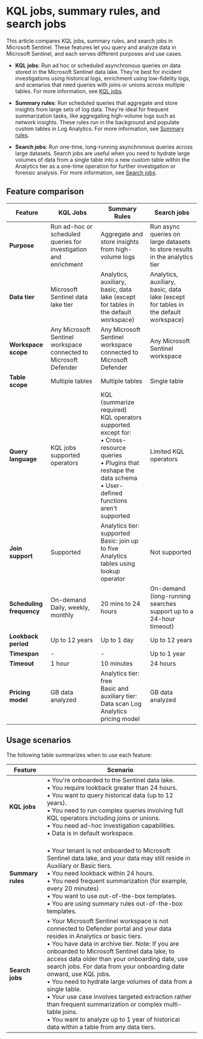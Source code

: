 # KQL jobs, summary rules, and search jobs

This article compares KQL jobs, summary rules, and search jobs in Microsoft Sentinel. These features let you query and analyze data in Microsoft Sentinel, and each serves different purposes and use cases.

+ **KQL jobs**: Run ad hoc or scheduled asynchronous queries on data stored in the Microsoft Sentinel data lake. They're best for incident investigations using historical logs, enrichment using low-fidelity logs, and scenarios that need queries with joins or unions across multiple tables. For more information, see [KQL jobs](kql-jobs.md).

+ **Summary rules**: Run scheduled queries that aggregate and store insights from large sets of log data. They're ideal for frequent summarization tasks, like aggregating high-volume logs such as network insights. These rules run in the background and populate custom tables in Log Analytics. For more information, see [Summary rules](../summary-rules.md).

+ **Search jobs**: Run one-time, long-running asynchronous queries across large datasets. Search jobs are useful when you need to hydrate large volumes of data from a single table into a new custom table within the Analytics tier as a one-time operation for further investigation or forensic analysis. For more information, see [Search jobs](../search-jobs.md).

## Feature comparison

| Feature              | KQL Jobs                               | Summary Rules                      | Search jobs                      |
|----------------------|----------------------------------------|------------------------------------|----------------------------------|
| **Purpose**          | Run ad-hoc or scheduled queries for investigation and enrichment   | Aggregate and store insights from high-volume logs        | Run async queries on large datasets to store results in the analytics tier  |
| **Data tier**        | Microsoft Sentinel data lake tier   | Analytics, auxiliary, basic, data lake (except for tables in the default workspace)       | Analytics, auxiliary, basic, data lake (except for tables in the default workspace) |     
| **Workspace scope**  | Any Microsoft Sentinel workspace connected to Microsoft Defender | Any Microsoft Sentinel workspace connected to Microsoft Defender | Any Microsoft Sentinel workspace  |
| **Table scope**      | Multiple tables                     | Multiple tables                                     | Single table                                                        |
| **Query language**   | KQL jobs supported operators   | KQL (summarize required)<br>KQL operators supported except for:<br>• Cross-resource queries<br>• Plugins that reshape the data schema<br>• User-defined functions aren't supported | Limited KQL operators  |
| **Join support**     | Supported                      | Analytics tier: supported<br>Basic: join up to five Analytics tables using lookup operator   | Not supported |
| **Scheduling frequency** | On-demand<br>Daily, weekly, monthly  | 20 mins to 24 hours                                 | On-demand (long-running searches support up to a 24-hour timeout)  |
| **Lookback period**  | Up to 12 years                           | Up to 1 day                                         | Up to 12 years                                                            |
| **Timespan**         |  -                                       |      -                                              | Up to 1 year                                                              |
| **Timeout**          | 1 hour                                   | 10 minutes                                          | 24 hours                                                            |
| **Pricing model**    | GB data analyzed                         | Analytics tier: free<br>Basic and auxiliary tier: Data scan Log Analytics pricing model | GB data analyzed                |



## Usage scenarios

The following table summarizes when to use each feature:

|Feature| Scenario|
|---|---|
|**KQL jobs**|•	You're onboarded to the Sentinel data lake.<br>•	You require lookback greater than 24 hours.<br>•	You want to query historical data (up to 12 years).<br>•	You need to run complex queries involving full KQL operators including joins or unions.<br>•	You need ad-hoc investigation capabilities.<br>•	Data is in default workspace.|
|**Summary rules**|<br>•	Your tenant is not onboarded to Microsoft Sentinel data lake, and your data may still reside in Auxiliary or Basic tiers.<br>•	You need lookback within 24 hours.<br>•	You need frequent summarization (for example, every 20 minutes)<br>•	You want to use out-of-the-box templates.<br>•	You are using summary rules out-of-the-box templates.
|**Search jobs**|•	Your Microsoft Sentinel workspace is not connected to Defender portal and your data resides in Analytics or basic tiers.<br>•	You have data in archive tier. Note: If you are onboarded to Microsoft Sentinel data lake, to access data older than your onboarding date, use search jobs. For data from your onboarding date onward, use KQL jobs.<br>•	You need to hydrate large volumes of data from a single table. <br>•	Your use case involves targeted extraction rather than frequent summarization or complex multi-table joins.<br>•	You want to analyze up to 1 year of historical data within a table from any data tiers.


